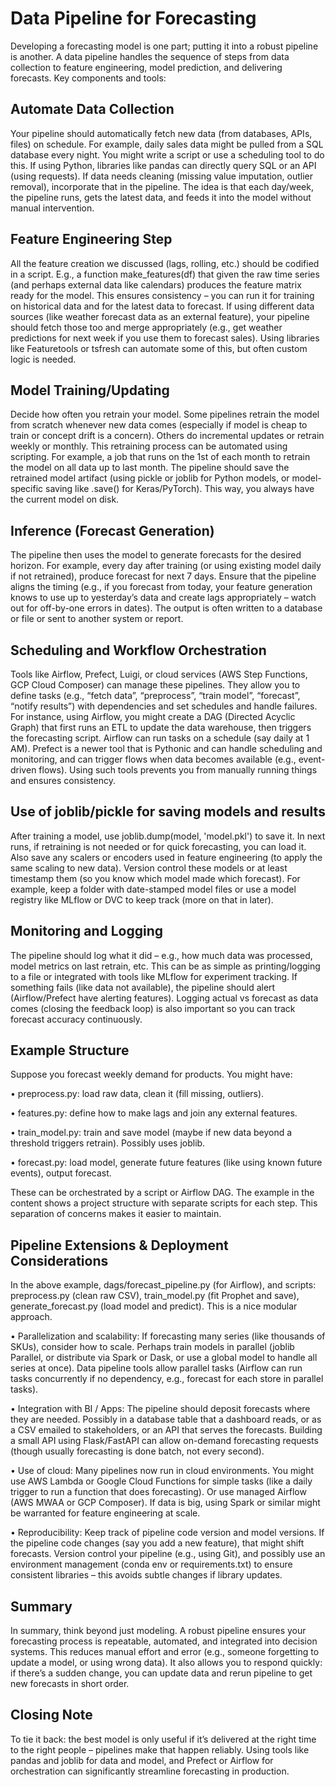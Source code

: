 # Data Pipeline for Forecasting

Developing a forecasting model is one part; putting it into a robust pipeline is another. A data pipeline handles the sequence of steps from data collection to feature engineering, model prediction, and delivering forecasts. Key components and tools:

## Automate Data Collection

Your pipeline should automatically fetch new data (from databases, APIs, files) on schedule. For example, daily sales data might be pulled from a SQL database every night. You might write a script or use a scheduling tool to do this. If using Python, libraries like pandas can directly query SQL or an API (using requests). If data needs cleaning (missing value imputation, outlier removal), incorporate that in the pipeline. The idea is that each day/week, the pipeline runs, gets the latest data, and feeds it into the model without manual intervention.

## Feature Engineering Step

All the feature creation we discussed (lags, rolling, etc.) should be codified in a script. E.g., a function make\_features(df) that given the raw time series (and perhaps external data like calendars) produces the feature matrix ready for the model. This ensures consistency – you can run it for training on historical data and for the latest data to forecast. If using different data sources (like weather forecast data as an external feature), your pipeline should fetch those too and merge appropriately (e.g., get weather predictions for next week if you use them to forecast sales). Using libraries like Featuretools or tsfresh can automate some of this, but often custom logic is needed.

## Model Training/Updating

Decide how often you retrain your model. Some pipelines retrain the model from scratch whenever new data comes (especially if model is cheap to train or concept drift is a concern). Others do incremental updates or retrain weekly or monthly. This retraining process can be automated using scripting. For example, a job that runs on the 1st of each month to retrain the model on all data up to last month. The pipeline should save the retrained model artifact (using pickle or joblib for Python models, or model-specific saving like .save() for Keras/PyTorch). This way, you always have the current model on disk.

## Inference (Forecast Generation)

The pipeline then uses the model to generate forecasts for the desired horizon. For example, every day after training (or using existing model daily if not retrained), produce forecast for next 7 days. Ensure that the pipeline aligns the timing (e.g., if you forecast from today, your feature generation knows to use up to yesterday’s data and create lags appropriately – watch out for off-by-one errors in dates). The output is often written to a database or file or sent to another system or report.

## Scheduling and Workflow Orchestration

Tools like Airflow, Prefect, Luigi, or cloud services (AWS Step Functions, GCP Cloud Composer) can manage these pipelines. They allow you to define tasks (e.g., “fetch data”, “preprocess”, “train model”, “forecast”, “notify results”) with dependencies and set schedules and handle failures. For instance, using Airflow, you might create a DAG (Directed Acyclic Graph) that first runs an ETL to update the data warehouse, then triggers the forecasting script. Airflow can run tasks on a schedule (say daily at 1 AM). Prefect is a newer tool that is Pythonic and can handle scheduling and monitoring, and can trigger flows when data becomes available (e.g., event-driven flows). Using such tools prevents you from manually running things and ensures consistency.

## Use of joblib/pickle for saving models and results

After training a model, use joblib.dump(model, 'model.pkl') to save it. In next runs, if retraining is not needed or for quick forecasting, you can load it. Also save any scalers or encoders used in feature engineering (to apply the same scaling to new data). Version control these models or at least timestamp them (so you know which model made which forecast). For example, keep a folder with date-stamped model files or use a model registry like MLflow or DVC to keep track (more on that in later).

## Monitoring and Logging

The pipeline should log what it did – e.g., how much data was processed, model metrics on last retrain, etc. This can be as simple as printing/logging to a file or integrated with tools like MLflow for experiment tracking. If something fails (like data not available), the pipeline should alert (Airflow/Prefect have alerting features). Logging actual vs forecast as data comes (closing the feedback loop) is also important so you can track forecast accuracy continuously.

## Example Structure

Suppose you forecast weekly demand for products. You might have:

•	preprocess.py: load raw data, clean it (fill missing, outliers).

•	features.py: define how to make lags and join any external features.

•	train\_model.py: train and save model (maybe if new data beyond a threshold triggers retrain). Possibly uses joblib.

•	forecast.py: load model, generate future features (like using known future events), output forecast.

These can be orchestrated by a script or Airflow DAG. The example in the content shows a project structure with separate scripts for each step. This separation of concerns makes it easier to maintain.

## Pipeline Extensions & Deployment Considerations

In the above example, dags/forecast\_pipeline.py (for Airflow), and scripts: preprocess.py (clean raw CSV), train\_model.py (fit Prophet and save), generate\_forecast.py (load model and predict). This is a nice modular approach.

•	Parallelization and scalability: If forecasting many series (like thousands of SKUs), consider how to scale. Perhaps train models in parallel (joblib Parallel, or distribute via Spark or Dask, or use a global model to handle all series at once). Data pipeline tools allow parallel tasks (Airflow can run tasks concurrently if no dependency, e.g., forecast for each store in parallel tasks).

•	Integration with BI / Apps: The pipeline should deposit forecasts where they are needed. Possibly in a database table that a dashboard reads, or as a CSV emailed to stakeholders, or an API that serves the forecasts. Building a small API using Flask/FastAPI can allow on-demand forecasting requests (though usually forecasting is done batch, not every second).

•	Use of cloud: Many pipelines now run in cloud environments. You might use AWS Lambda or Google Cloud Functions for simple tasks (like a daily trigger to run a function that does forecasting). Or use managed Airflow (AWS MWAA or GCP Composer). If data is big, using Spark or similar might be warranted for feature engineering at scale.

•	Reproducibility: Keep track of pipeline code version and model versions. If the pipeline code changes (say you add a new feature), that might shift forecasts. Version control your pipeline (e.g., using Git), and possibly use an environment management (conda env or requirements.txt) to ensure consistent libraries – this avoids subtle changes if library updates.

## Summary

In summary, think beyond just modeling. A robust pipeline ensures your forecasting process is repeatable, automated, and integrated into decision systems. This reduces manual effort and error (e.g., someone forgetting to update a model, or using wrong data). It also allows you to respond quickly: if there’s a sudden change, you can update data and rerun pipeline to get new forecasts in short order.

## Closing Note

To tie it back: the best model is only useful if it’s delivered at the right time to the right people – pipelines make that happen reliably. Using tools like pandas and joblib for data and model, and Prefect or Airflow for orchestration can significantly streamline forecasting in production.
